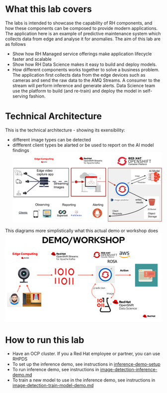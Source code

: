 # What this lab covers
The labs is intended to showcase the capability of RH components, and how these components can be composed to provide modern applications.
The application here is an example of predictive maintenance system which collects data from edge and analyse it for anomalies. 
The aim of this lab are as follows
- Show how RH Managed service offerings make application lifecycle faster and scalable
- Show how RH Data Science makes it easy to build and deploy models.
- How different components works together to solve a business problem.
The application first collects data from the edge devices such as cameras and send the raw data to the AMQ Streams. A consumer to the stream will perform inference and generate alerts.
Data Science team use the platform to build (and re-train) and deploy the model in self-serving fashion.
# Technical Architecture
This is the technical architecture - showing its exensibility: 
- different image types can be detected
- diffferent client types be alarted or be used to report on the AI model findings
![docs/images/1-main-readme/technical-architecture.png](docs/images/1-main-readme/technical-architecture.png)


This diagrams more simplistically what this actual demo or workshop does
![docs/images/1-main-readme/workshop-demo.png](docs/images/1-main-readme/workshop-demo.png)

# How to run this lab
- Have an OCP cluster. If you a Red Hat employee or partner, you can use RHPDS
- To set up the inference demo, see instructions in [inference-demo-setup](docs/image-detection-inference-demo-setup-v2.md)
- To run inference demo, see instructions in [image-detection-inference-demo.md](docs/image-detection-inference-demo.md)
- To train a new model to use in the inference demo, see instructions in [image-detection-train-model-demo.md](ddocs/image-detection-train-model-demo.md)
  

